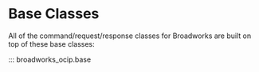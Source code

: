 # Base Classes

All of the command/request/response classes for Broadworks are built on top of
these base classes:

::: broadworks_ocip.base
